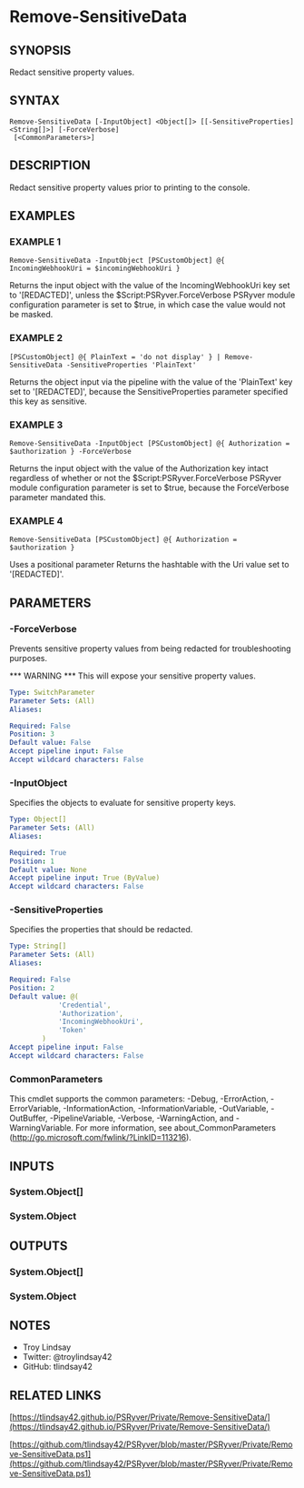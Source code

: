# Remove-SensitiveData

## SYNOPSIS
Redact sensitive property values.

## SYNTAX

```
Remove-SensitiveData [-InputObject] <Object[]> [[-SensitiveProperties] <String[]>] [-ForceVerbose]
 [<CommonParameters>]
```

## DESCRIPTION
Redact sensitive property values prior to printing to the console.

## EXAMPLES

### EXAMPLE 1
```
Remove-SensitiveData -InputObject [PSCustomObject] @{ IncomingWebhookUri = $incomingWebhookUri }
```

Returns the input object with the value of the IncomingWebhookUri key set to
'\[REDACTED\]', unless the $Script:PSRyver.ForceVerbose PSRyver module
configuration parameter is set to $true, in which case the value would not be
masked.

### EXAMPLE 2
```
[PSCustomObject] @{ PlainText = 'do not display' } | Remove-SensitiveData -SensitiveProperties 'PlainText'
```

Returns the object input via the pipeline with the value of the 'PlainText' key
set to '\[REDACTED\]', because the SensitiveProperties parameter specified this
key as sensitive.

### EXAMPLE 3
```
Remove-SensitiveData -InputObject [PSCustomObject] @{ Authorization = $authorization } -ForceVerbose
```

Returns the input object with the value of the Authorization key intact
regardless of whether or not the $Script:PSRyver.ForceVerbose PSRyver module
configuration parameter is set to $true, because the ForceVerbose parameter
mandated this.

### EXAMPLE 4
```
Remove-SensitiveData [PSCustomObject] @{ Authorization = $authorization }
```

Uses a positional parameter Returns the hashtable with the Uri value set to '\[REDACTED\]'.

## PARAMETERS

### -ForceVerbose
Prevents sensitive property values from being redacted for troubleshooting
purposes.

*** WARNING ***
This will expose your sensitive property values.

```yaml
Type: SwitchParameter
Parameter Sets: (All)
Aliases:

Required: False
Position: 3
Default value: False
Accept pipeline input: False
Accept wildcard characters: False
```

### -InputObject
Specifies the objects to evaluate for sensitive property keys.

```yaml
Type: Object[]
Parameter Sets: (All)
Aliases:

Required: True
Position: 1
Default value: None
Accept pipeline input: True (ByValue)
Accept wildcard characters: False
```

### -SensitiveProperties
Specifies the properties that should be redacted.

```yaml
Type: String[]
Parameter Sets: (All)
Aliases:

Required: False
Position: 2
Default value: @(
            'Credential',
            'Authorization',
            'IncomingWebhookUri',
            'Token'
        )
Accept pipeline input: False
Accept wildcard characters: False
```

### CommonParameters
This cmdlet supports the common parameters: -Debug, -ErrorAction, -ErrorVariable, -InformationAction, -InformationVariable, -OutVariable, -OutBuffer, -PipelineVariable, -Verbose, -WarningAction, and -WarningVariable.
For more information, see about_CommonParameters (http://go.microsoft.com/fwlink/?LinkID=113216).

## INPUTS

### System.Object[]

### System.Object

## OUTPUTS

### System.Object[]

### System.Object

## NOTES
- Troy Lindsay
- Twitter: @troylindsay42
- GitHub: tlindsay42

## RELATED LINKS

[https://tlindsay42.github.io/PSRyver/Private/Remove-SensitiveData/](https://tlindsay42.github.io/PSRyver/Private/Remove-SensitiveData/)

[https://github.com/tlindsay42/PSRyver/blob/master/PSRyver/Private/Remove-SensitiveData.ps1](https://github.com/tlindsay42/PSRyver/blob/master/PSRyver/Private/Remove-SensitiveData.ps1)

